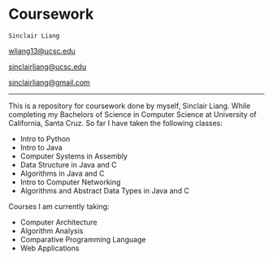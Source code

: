 # Coursework

`Sinclair Liang` 

[wliang13@ucsc.edu](mailto:wliang13@ucsc.edu)


[sinclairliang@ucsc.edu](mailto:sinclairliang@ucsc.edu)


[sinclairliang@gmail.com](mailto:sinclairliang@gmail.com)
******
This is a repository for coursework done by myself, Sinclair Liang. While completing my Bachelors of Science in Computer Science at University of California, Santa Cruz. So far I have taken the following classes: 

* Intro to Python
* Intro to Java
* Computer Systems in Assembly
* Data Structure in Java and C
* Algorithms in Java and C
* Intro to Computer Networking
* Algorithms and Abstract Data Types in Java and C
  
Courses I am currently taking:
* Computer Architecture
* Algorithm Analysis
* Comparative Programming Language
* Web Applications